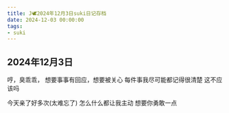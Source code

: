 ```yaml
---
title: J🕊️2024年12月3日suki日记存档
date: 2024-12-03 00:00:00
tags:
- suki
---
```


## 2024年12月3日

哼，臭乖乖，
想要事事有回应，想要被关心
每件事我尽可能都记得很清楚
这不应该吗

今天亲了好多次(太难忘了)
怎么什么都让我主动
想要你勇敢一点

